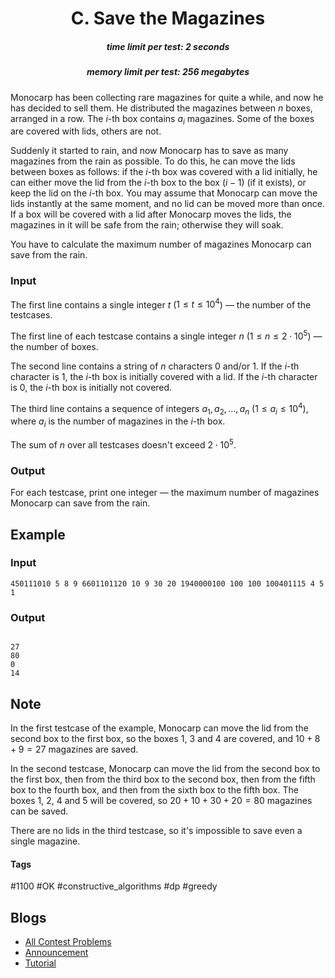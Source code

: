 <h1 style='text-align: center;'> C. Save the Magazines</h1>

<h5 style='text-align: center;'>time limit per test: 2 seconds</h5>
<h5 style='text-align: center;'>memory limit per test: 256 megabytes</h5>

Monocarp has been collecting rare magazines for quite a while, and now he has decided to sell them. He distributed the magazines between $n$ boxes, arranged in a row. The $i$-th box contains $a_i$ magazines. Some of the boxes are covered with lids, others are not. 

Suddenly it started to rain, and now Monocarp has to save as many magazines from the rain as possible. To do this, he can move the lids between boxes as follows: if the $i$-th box was covered with a lid initially, he can either move the lid from the $i$-th box to the box $(i-1)$ (if it exists), or keep the lid on the $i$-th box. You may assume that Monocarp can move the lids instantly at the same moment, and no lid can be moved more than once. If a box will be covered with a lid after Monocarp moves the lids, the magazines in it will be safe from the rain; otherwise they will soak.

You have to calculate the maximum number of magazines Monocarp can save from the rain.

### Input

The first line contains a single integer $t$ ($1 \le t \le 10^4$) — the number of the testcases.

The first line of each testcase contains a single integer $n$ ($1 \le n \le 2 \cdot 10^5$) — the number of boxes.

The second line contains a string of $n$ characters 0 and/or 1. If the $i$-th character is 1, the $i$-th box is initially covered with a lid. If the $i$-th character is 0, the $i$-th box is initially not covered.

The third line contains a sequence of integers $a_1, a_2, \dots, a_n$ ($1 \le a_i \le 10^4$), where $a_i$ is the number of magazines in the $i$-th box.

The sum of $n$ over all testcases doesn't exceed $2 \cdot 10^5$.

### Output

For each testcase, print one integer — the maximum number of magazines Monocarp can save from the rain.

## Example

### Input


```text
450111010 5 8 9 6601101120 10 9 30 20 1940000100 100 100 100401115 4 5 1
```
### Output

```text

27
80
0
14

```
## Note

In the first testcase of the example, Monocarp can move the lid from the second box to the first box, so the boxes $1$, $3$ and $4$ are covered, and $10 + 8 + 9 = 27$ magazines are saved.

In the second testcase, Monocarp can move the lid from the second box to the first box, then from the third box to the second box, then from the fifth box to the fourth box, and then from the sixth box to the fifth box. The boxes $1$, $2$, $4$ and $5$ will be covered, so $20 + 10 + 30 + 20 = 80$ magazines can be saved.

There are no lids in the third testcase, so it's impossible to save even a single magazine.



#### Tags 

#1100 #OK #constructive_algorithms #dp #greedy 

## Blogs
- [All Contest Problems](../Educational_Codeforces_Round_137_(Rated_for_Div._2).md)
- [Announcement](../blogs/Announcement.md)
- [Tutorial](../blogs/Tutorial.md)
